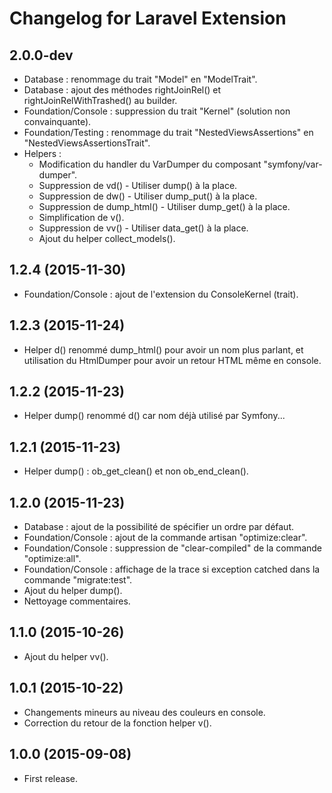# Changelog for Laravel Extension

## 2.0.0-dev

- Database : renommage du trait "Model" en "ModelTrait".
- Database : ajout des méthodes rightJoinRel() et rightJoinRelWithTrashed() au builder.
- Foundation/Console : suppression du trait "Kernel" (solution non convainquante).
- Foundation/Testing : renommage du trait "NestedViewsAssertions" en "NestedViewsAssertionsTrait".
- Helpers :
    * Modification du handler du VarDumper du composant "symfony/var-dumper".
    * Suppression de vd() - Utiliser dump() à la place.
    * Suppression de dw() - Utiliser dump_put() à la place.
    * Suppression de dump_html() - Utiliser dump_get() à la place.
    * Simplification de v().
    * Suppression de vv() - Utiliser data_get() à la place.
    * Ajout du helper collect_models().

## 1.2.4 (2015-11-30)

- Foundation/Console : ajout de l'extension du ConsoleKernel (trait).

## 1.2.3 (2015-11-24)

- Helper d() renommé dump_html() pour avoir un nom plus parlant, et utilisation
  du HtmlDumper pour avoir un retour HTML même en console.

## 1.2.2 (2015-11-23)

- Helper dump() renommé d() car nom déjà utilisé par Symfony...

## 1.2.1 (2015-11-23)

- Helper dump() : ob_get_clean() et non ob_end_clean().

## 1.2.0 (2015-11-23)

- Database : ajout de la possibilité de spécifier un ordre par défaut.
- Foundation/Console : ajout de la commande artisan "optimize:clear".
- Foundation/Console : suppression de "clear-compiled" de la commande "optimize:all".
- Foundation/Console : affichage de la trace si exception catched dans la commande "migrate:test".
- Ajout du helper dump().
- Nettoyage commentaires.

## 1.1.0 (2015-10-26)

- Ajout du helper vv().

## 1.0.1 (2015-10-22)

- Changements mineurs au niveau des couleurs en console.
- Correction du retour de la fonction helper v().

## 1.0.0 (2015-09-08)

- First release.
